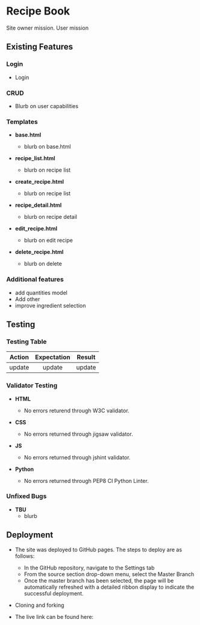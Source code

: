 # Recipe Book

Site owner mission. User mission

## Existing Features

### Login

- Login

### CRUD

- Blurb on user capabilities

### Templates
- __base.html__

  - blurb on base.html

- __recipe_list.html__
  
  - blurb on recipe list

- __create_recipe.html__
  
  - blurb on recipe list

- __recipe_detail.html__
  
  - blurb on recipe detail

- __edit_recipe.html__
  
  - blurb on edit recipe

- __delete_recipe.html__
  
  - blurb on delete


### Additional features
- add quantities model
- Add other
- improve ingredient selection

## Testing

### Testing Table

| Action    | Expectation | Result | 
| ---------|:-------------------:|----------|
| update | update | update |


### Validator Testing
- __HTML__
  - No errors returend through W3C validator.

- __CSS__
  - No errors returned through jigsaw validator.

- __JS__
  - No errors returned through jshint validator.

- __Python__
  - No errors returned through PEP8 CI Python Linter.


### Unfixed Bugs
- __TBU__
  - blurb


## Deployment

- The site was deployed to GitHub pages. The steps to deploy are as follows:
  - In the GitHub repository, navigate to the Settings tab
  - From the source section drop-down menu, select the Master Branch
  - Once the master branch has been selected, the page will be automatically refreshed with a detailed ribbon display to indicate the successful deployment.

- Cloning and forking

- The live link can be found here: